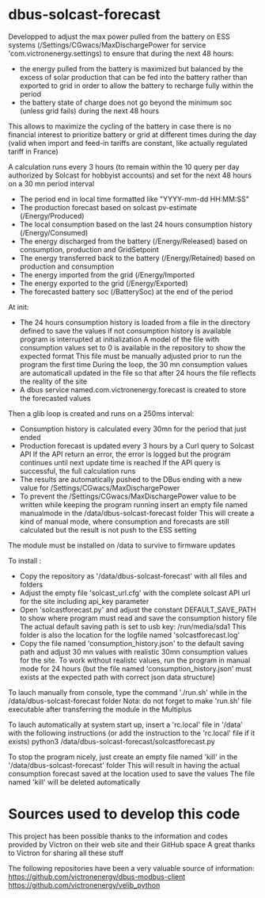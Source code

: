 # dbus-solcast-forecast

Developped to adjust the max power pulled from the battery on ESS systems
  (/Settings/CGwacs/MaxDischargePower for service 'com.victronenergy.settings)
  to ensure that during the next 48 hours:

- the energy pulled from the battery is maximized but balanced by the excess of solar production 
  that can be fed into the battery rather than exported to grid in order to allow the battery to recharge fully within the period
- the battery state of charge does not go beyond the minimum soc (unless grid fails) during the next 48 hours

This allows to maximize the cycling of the battery in case there is no financial interest to prioritize
  battery or grid at different times during the day
  (valid when import and feed-in tariffs are constant, like actually regulated tariff in France)

A calculation runs every 3 hours (to remain within the 10 query per day authorized by Solcast for hobbyist accounts)
 and set for the next 48 hours on a 30 mn period interval
- The period end in local time formatted like "YYYY-mm-dd HH:MM:SS"
- The production forecast based on solcast pv-estimate (/Energy/Produced)
- The local consumption based on the last 24 hours consumption history (/Energy/Consumed)
- The energy discharged from the battery (/Energy/Released) based on consumption, production and GridSetpoint  
- The energy transferred back to the battery (/Energy/Retained) based on production and consumption
- The energy imported from the grid (/Energy/Imported
- The energy exported to the grid (/Energy/Exported)
- The forecasted battery soc (/BatterySoc) at the end of the period


At init:
- The 24 hours consumption history is loaded from a file in the directory defined to save the values
  if not consumption history is available program is interrupted at initialization
  A model of the file with consumption values set to 0 is available in the repository to show the expected format
  This file must be manually adjusted prior to run the program the first time
  During the loop, the 30 mn consumption values are automaticall updated in the file
  so that after 24 hours the file reflects the reality of the site
- A dbus service named.com.victronenergy.forecast is created to store the forecasted values

Then a glib loop is created and runs on a 250ms interval:
- Consumption history is calculated every 30mn for the period that just ended
- Production forecast is updated every 3 hours by a Curl query to Solcast API
  If the API return an error, the error is logged but the program continues until next update time is reached
  If the API query is successful, the full calculation runs
- The results are automatically pushed to the DBus ending with a new value for /Settings/CGwacs/MaxDischargePower
- To prevent the /Settings/CGwacs/MaxDischargePower value to be written while keeping the program running
  insert an empty file named manualmode in the /data/dbus-solcast-forecast folder
  This will create a kind of manual mode, where consumption and forecasts are still calculated
  but the result is not push to the ESS setting

The module must be installed on /data to survive to firmware updates

To install :
- Copy the repository as '/data/dbus-solcast-forecast' with all files and folders
- Adjust the empty file 'solcast_url.cfg' with the complete solcast API url for the site including api_key parameter
- Open 'solcastforecast.py' and adjust the constant DEFAULT_SAVE_PATH to show where program must read and save the consumption history file
    The actual default saving path is set to usb key: /run/media/sda1
    This folder is also the location for the logfile named 'solcastforecast.log'
- Copy the file named 'consumption_history.json' to the default saving path and adjust 30 mn values with realistic 30mn consumption values for the site.
    To work without realistc values, run the program in manual mode for 24 hours (but the file named 'consumption_history.json' must exists at the expected path with correct json data structure)

To lauch manually from console, type the command './run.sh' while in the /data/dbus-solcast-forecast folder
Nota: do not forget to make 'run.sh' file executable after transferring the module in the Multiplus

To lauch automatically at system start up, insert a 'rc.local' file in '/data'
  with the following instructions (or add the instruction to the 'rc.local' file if it exists)
  python3 /data/dbus-solcast-forecast/solcastforecast.py

To stop the program nicely, just create an empty file named 'kill' in the '/data/dbus-solcast-forecast' folder
  This will result in having the actual consumption forecast saved at the location used to save the values
  The file named 'kill' will be deleted automatically

# Sources used to develop this code

This project has been possible thanks to the information and codes provided by Victron on their web site and their GitHub space
A great thanks to Victron for sharing all these stuff

The following repositories have been a very valuable source of information:
https://github.com/victronenergy/dbus-modbus-client
https://github.com/victronenergy/velib_python


